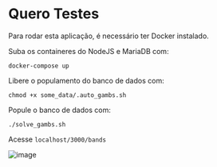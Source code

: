 # Quero Testes
Para rodar esta aplicação, é necessário ter Docker instalado.

Suba os containeres do NodeJS e MariaDB com:

`docker-compose up`

Libere o populamento do banco de dados com:

`chmod +x some_data/.auto_gambs.sh`

Popule o banco de dados com:

`./solve_gambs.sh`

Acesse `localhost/3000/bands`

![image](https://user-images.githubusercontent.com/33665633/116627831-3b13c400-a924-11eb-8b0d-793104372cf4.png)

